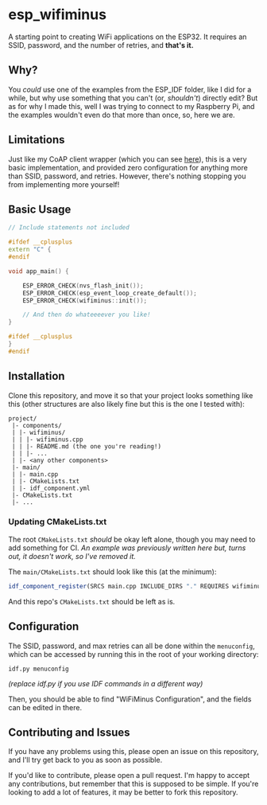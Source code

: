 # esp_wifiminus
A starting point to creating WiFi applications on the ESP32. It requires an SSID, password, and the number of retries, and **that's it.**

## Why?
You _could_ use one of the examples from the ESP_IDF folder, like I did for a while, but why use something that you can't (or, _shouldn't_) directly edit? But as for why I made this, well I was trying to connect to my Raspberry Pi, and the examples wouldn't even do that more than once, so, here we are.

## Limitations
Just like my CoAP client wrapper (which you can see [here](https://github.com/PearOrchards/esp_coap_client)), this is a very basic implementation, and provided zero configuration for anything more than SSID, password, and retries. However, there's nothing stopping you from implementing more yourself!

## Basic Usage
```c++
// Include statements not included

#ifdef __cplusplus
extern "C" {
#endif

void app_main() {

    ESP_ERROR_CHECK(nvs_flash_init());
    ESP_ERROR_CHECK(esp_event_loop_create_default());
    ESP_ERROR_CHECK(wifiminus::init());

    // And then do whateeeever you like!
}

#ifdef __cplusplus
}
#endif
```

## Installation
Clone this repository, and move it so that your project looks something like this (other structures are also likely fine but this is the one I tested with):
```commandline
project/
 |- components/
 | |- wifiminus/
 | | |- wifiminus.cpp
 | | |- README.md (the one you're reading!)
 | | |- ...
 | |- <any other components>
 |- main/
 | |- main.cpp
 | |- CMakeLists.txt
 | |- idf_component.yml
 |- CMakeLists.txt
 |- ...
```

### Updating CMakeLists.txt

The root `CMakeLists.txt` _should_ be okay left alone, though you may need to add something for CI. _An example was previously written here but, turns out, it doesn't work, so I've removed it._

The `main/CMakeLists.txt` should look like this (at the minimum):
```cmake
idf_component_register(SRCS main.cpp INCLUDE_DIRS "." REQUIRES wifiminus)
```

And this repo's `CMakeLists.txt` should be left as is.

## Configuration
The SSID, password, and max retries can all be done within the `menuconfig`, which can be accessed by running this in the root of your working directory:
```commandline
idf.py menuconfig
```
_(replace idf.py if you use IDF commands in a different way)_

Then, you should be able to find "WiFiMinus Configuration", and the fields can be edited in there.

## Contributing and Issues
If you have any problems using this, please open an issue on this repository, and I'll try get back to you as soon as possible.

If you'd like to contribute, please open a pull request. I'm happy to accept any contributions, but remember that this is supposed to be simple. If you're looking to add a lot of features, it may be better to fork this repository.